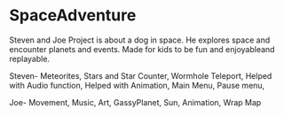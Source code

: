 # SpaceAdventure

Steven and Joe Project is about a dog in space. He explores space and encounter planets and events.
Made for kids to be fun and enjoyableand replayable. 

Steven-
Meteorites,
Stars and Star Counter,
Wormhole Teleport,
Helped with Audio function,
Helped with Animation,
Main Menu,
Pause menu,

Joe-
Movement,
Music,
Art,
GassyPlanet,
Sun,
Animation,
Wrap Map



